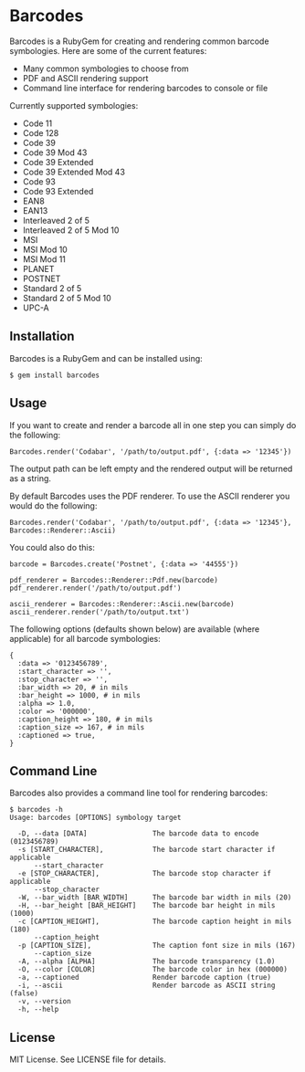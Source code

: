 Barcodes
========

Barcodes is a RubyGem for creating and rendering common barcode symbologies. Here are some of the current features:

* Many common symbologies to choose from
* PDF and ASCII rendering support
* Command line interface for rendering barcodes to console or file

Currently supported symbologies:

* Code 11
* Code 128
* Code 39
* Code 39 Mod 43
* Code 39 Extended
* Code 39 Extended Mod 43
* Code 93
* Code 93 Extended
* EAN8
* EAN13
* Interleaved 2 of 5
* Interleaved 2 of 5 Mod 10
* MSI
* MSI Mod 10
* MSI Mod 11
* PLANET
* POSTNET
* Standard 2 of 5
* Standard 2 of 5 Mod 10
* UPC-A

Installation
------------

Barcodes is a RubyGem and can be installed using:

    $ gem install barcodes
  
Usage
-----

If you want to create and render a barcode all in one step you can simply do the following:

    Barcodes.render('Codabar', '/path/to/output.pdf', {:data => '12345'})
  
The output path can be left empty and the rendered output will be returned as a string. 

By default Barcodes uses the PDF renderer. To use the ASCII renderer you would do the following:

    Barcodes.render('Codabar', '/path/to/output.pdf', {:data => '12345'}, Barcodes::Renderer::Ascii)
  
You could also do this:

    barcode = Barcodes.create('Postnet', {:data => '44555'})
  
    pdf_renderer = Barcodes::Renderer::Pdf.new(barcode)
    pdf_renderer.render('/path/to/output.pdf')
  
    ascii_renderer = Barcodes::Renderer::Ascii.new(barcode)
    ascii_renderer.render('/path/to/output.txt')
  
The following options (defaults shown below) are available (where applicable) for all barcode symbologies:

    {
      :data => '0123456789',
      :start_character => '',
      :stop_character => '',
      :bar_width => 20, # in mils
      :bar_height => 1000, # in mils
      :alpha => 1.0,
      :color => '000000',
      :caption_height => 180, # in mils
      :caption_size => 167, # in mils
      :captioned => true,
    }
  
Command Line
------------

Barcodes also provides a command line tool for rendering barcodes:

    $ barcodes -h
    Usage: barcodes [OPTIONS] symbology target

      -D, --data [DATA]                The barcode data to encode (0123456789)
      -s [START_CHARACTER],            The barcode start character if applicable
          --start_character
      -e [STOP_CHARACTER],             The barcode stop character if applicable
          --stop_character
      -W, --bar_width [BAR_WIDTH]      The barcode bar width in mils (20)
      -H, --bar_height [BAR_HEIGHT]    The barcode bar height in mils (1000)
      -c [CAPTION_HEIGHT],             The barcode caption height in mils (180)
          --caption_height
      -p [CAPTION_SIZE],               The caption font size in mils (167)
          --caption_size
      -A, --alpha [ALPHA]              The barcode transparency (1.0)
      -O, --color [COLOR]              The barcode color in hex (000000)
      -a, --captioned                  Render barcode caption (true)
      -i, --ascii                      Render barcode as ASCII string (false)
      -v, --version
      -h, --help

License
-------

MIT License. See LICENSE file for details.